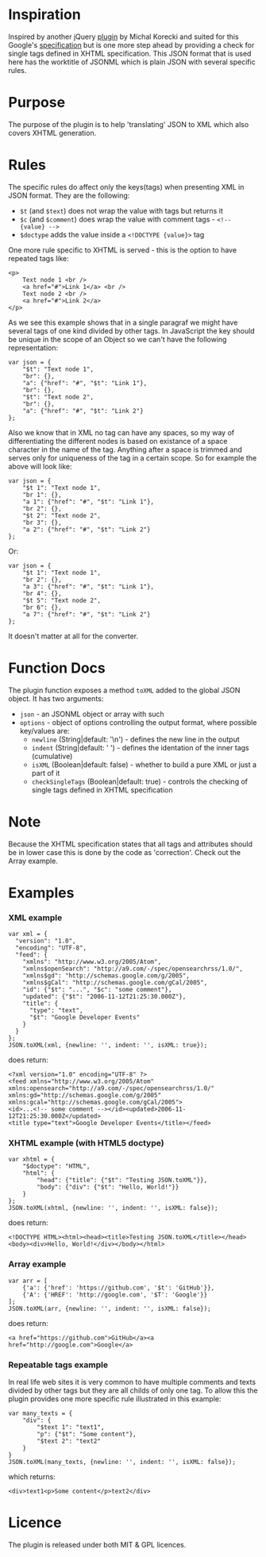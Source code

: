 Inspiration===========Inspired by another jQuery [plugin][old plugin] by Michal Korecki and suited for this Google's [specification][]but is one more step ahead by providing a check for single tags defined in XHTML specification. This JSON formatthat is used here has the worktitle of JSONML which is plain JSON with several specific rules.Purpose=======The purpose of the plugin is to help 'translating' JSON to XML which also coversXHTML generation.Rules=====The specific rules do affect only the keys(tags) when presenting XML in JSON format.They are the following:- `$t` (and `$text`) does not wrap the value with tags but returns it- `$c` (and `$comment`) does wrap the value with comment tags - `<!-- {value} -->`- `$doctype` adds the value inside a `<!DOCTYPE {value}>` tagOne more rule specific to XHTML is served - this is the option to have repeated tags like:	<p>		Text node 1 <br />		<a href="#">Link 1</a> <br />		Text node 2 <br />		<a href="#">Link 2</a>	</p>As we see this example shows that in a single paragraf we might have several tags of one kinddivided by other tags. In JavaScript the key should be unique in the scope of an Object so wecan't have the following representation:	var json = {		"$t": "Text node 1",		"br": {},		"a": {"href": "#", "$t": "Link 1"},		"br": {},		"$t": "Text node 2",		"br": {},		"a": {"href": "#", "$t": "Link 2"}	};Also we know that in XML no tag can have any spaces, so my way of differentiating the differentnodes is based on existance of a space character in the name of the tag. Anything after a spaceis trimmed and serves only for uniqueness of the tag in a certain scope.So for example the above will look like:	var json = {		"$t 1": "Text node 1",		"br 1": {},		"a 1": {"href": "#", "$t": "Link 1"},		"br 2": {},		"$t 2": "Text node 2",		"br 3": {},		"a 2": {"href": "#", "$t": "Link 2"}	};Or: 	var json = {		"$t 1": "Text node 1",		"br 2": {},		"a 3": {"href": "#", "$t": "Link 1"},		"br 4": {},		"$t 5": "Text node 2",		"br 6": {},		"a 7": {"href": "#", "$t": "Link 2"}	};It doesn't matter at all for the converter.Function Docs=============The plugin function exposes a method `toXML` added to the global JSON object. It has two arguments:- `json` - an JSONML object or array with such- `options` - object of options controlling the output format, where possible key/values are:    - `newline` (String|default: '\n') - defines the new line in the output    - `indent` (String|default: '  ') - defines the identation of the inner tags (cumulative)    - `isXML` (Boolean|default: false) - whether to build a pure XML or just a part of it    - `checkSingleTags` (Boolean|default: true) - controls the checking of single tags defined in XHTML specificationNote====Because the XHTML specification states that all tags and attributes should be in lower case this is doneby the code as 'correction'. Check out the Array example.Examples========### XML example	var xml = {	  "version": "1.0",	  "encoding": "UTF-8",	  "feed": {	    "xmlns": "http://www.w3.org/2005/Atom",	    "xmlns$openSearch": "http://a9.com/-/spec/opensearchrss/1.0/",	    "xmlns$gd": "http://schemas.google.com/g/2005",	    "xmlns$gCal": "http://schemas.google.com/gCal/2005",	    "id": {"$t": "...", "$c": "some comment"},	    "updated": {"$t": "2006-11-12T21:25:30.000Z"},	    "title": {	      "type": "text",	      "$t": "Google Developer Events"	    }	  }	};	JSON.toXML(xml, {newline: '', indent: '', isXML: true});does return:	<?xml version="1.0" encoding="UTF-8" ?>	<feed xmlns="http://www.w3.org/2005/Atom" xmlns:opensearch="http://a9.com/-/spec/opensearchrss/1.0/" 	xmlns:gd="http://schemas.google.com/g/2005" xmlns:gcal="http://schemas.google.com/gCal/2005">	<id>...<!-- some comment --></id><updated>2006-11-12T21:25:30.000Z</updated>	<title type="text">Google Developer Events</title></feed>### XHTML example (with HTML5 doctype)	var xhtml = {	    "$doctype": "HTML",	    "html": {	        "head": {"title": {"$t": "Testing JSON.toXML"}},	        "body": {"div": {"$t": "Hello, World!"}}	    }	};	JSON.toXML(xhtml, {newline: '', indent: '', isXML: false});does return:	<!DOCTYPE HTML><html><head><title>Testing JSON.toXML</title></head><body><div>Hello, World!</div></body></html>### Array example	var arr = [		{'a': {'href': 'https://github.com', '$t': 'GitHub'}}, 		{'A': {'HREF': 'http://google.com', '$T': 'Google'}}	];	JSON.toXML(arr, {newline: '', indent: '', isXML: false});does return:	<a href="https://github.com">GitHub</a><a href="http://google.com">Google</a>### Repeatable tags exampleIn real life web sites it is very common to have multiple comments and texts divided by other tagsbut they are all childs of only one tag. To allow this the plugin provides one more specific ruleillustrated in this example:	var many_texts = {		"div": {			"$text 1": "text1",			"p": {"$t": "Some content"},			"$text 2": "text2"		}	}	JSON.toXML(many_texts, {newline: '', indent: '', isXML: false});which returns:	<div>text1<p>Some content</p>text2</div>Licence=======The plugin is released under both MIT & GPL licences.[old plugin]: http://michalkorecki.com/content/introducing-json-xml-jquery-plugin[specification]: http://code.google.com/apis/gdata/docs/json.html[xhtml tags]: http://www.w3schools.com/tags/default.asp[see1]: http://developer.yahoo.com/yql/guide/yql-javascript-objects.html (jsonToXml)